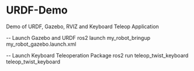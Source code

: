 # URDF-Demo
Demo of URDF, Gazebo, RVIZ and Keyboard Teleop Application


-- Launch Gazebo and URDF
ros2 launch my_robot_bringup my_robot_gazebo.launch.xml 

-- Launch Keyboard Teleoperation Package
ros2 run teleop_twist_keyboard teleop_twist_keyboard
